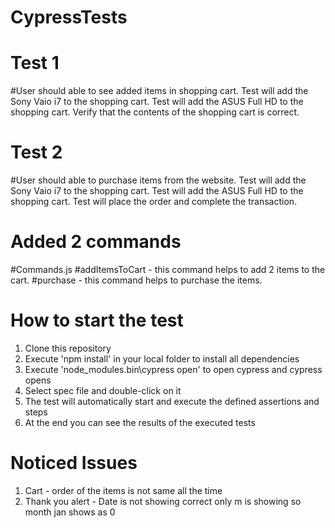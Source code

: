 # CypressTests

# Test 1 
#User should able to see added items in shopping cart.
Test will add the Sony Vaio i7 to the shopping cart.
Test will add the ASUS Full HD to the shopping cart.
Verify that the contents of the shopping cart is correct.

# Test 2
#User should able to purchase items from the website.
Test will add the Sony Vaio i7 to the shopping cart.
Test will add the ASUS Full HD to the shopping cart.
Test will place the order and complete the transaction.


# Added 2 commands
#Commands.js
#addItemsToCart - this command helps to add 2 items to the cart.
#purchase - this command helps to purchase the items.

# How to start the test
1. Clone this repository 
2. Execute 'npm install' in your local folder to install all dependencies 
3. Execute 'node_modules\.bin\cypress open' to open cypress and cypress opens
4. Select spec file and double-click on it
5. The test will automatically start and execute the defined assertions and steps
6. At the end you can see the results of the executed tests

# Noticed Issues
1. Cart - order of the items is not same all the time
2. Thank you alert - Date is not showing correct only m is showing so month jan shows as 0
